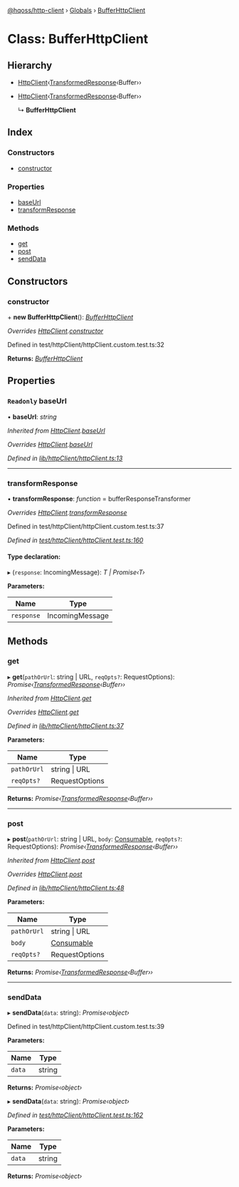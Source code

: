 [@hqoss/http-client](../README.md) › [Globals](../globals.md) › [BufferHttpClient](bufferhttpclient.md)

# Class: BufferHttpClient

## Hierarchy

* [HttpClient](httpclient.md)‹[TransformedResponse](../globals.md#transformedresponse)‹Buffer››

* [HttpClient](httpclient.md)‹[TransformedResponse](../globals.md#transformedresponse)‹Buffer››

  ↳ **BufferHttpClient**

## Index

### Constructors

* [constructor](bufferhttpclient.md#constructor)

### Properties

* [baseUrl](bufferhttpclient.md#readonly-baseurl)
* [transformResponse](bufferhttpclient.md#transformresponse)

### Methods

* [get](bufferhttpclient.md#get)
* [post](bufferhttpclient.md#post)
* [sendData](bufferhttpclient.md#senddata)

## Constructors

###  constructor

\+ **new BufferHttpClient**(): *[BufferHttpClient](bufferhttpclient.md)*

*Overrides [HttpClient](httpclient.md).[constructor](httpclient.md#constructor)*

Defined in test/httpClient/httpClient.custom.test.ts:32

**Returns:** *[BufferHttpClient](bufferhttpclient.md)*

## Properties

### `Readonly` baseUrl

• **baseUrl**: *string*

*Inherited from [HttpClient](httpclient.md).[baseUrl](httpclient.md#readonly-baseurl)*

*Overrides [HttpClient](httpclient.md).[baseUrl](httpclient.md#readonly-baseurl)*

*Defined in [lib/httpClient/httpClient.ts:13](https://github.com/hqoss/node-http-client/blob/d317187/lib/httpClient/httpClient.ts#L13)*

___

###  transformResponse

• **transformResponse**: *function* = bufferResponseTransformer

*Overrides [HttpClient](httpclient.md).[transformResponse](httpclient.md#transformresponse)*

Defined in test/httpClient/httpClient.custom.test.ts:37

*Defined in [test/httpClient/httpClient.test.ts:160](https://github.com/hqoss/node-http-client/blob/d317187/test/httpClient/httpClient.test.ts#L160)*

#### Type declaration:

▸ (`response`: IncomingMessage): *T | Promise‹T›*

**Parameters:**

Name | Type |
------ | ------ |
`response` | IncomingMessage |

## Methods

###  get

▸ **get**(`pathOrUrl`: string | URL, `reqOpts?`: RequestOptions): *Promise‹[TransformedResponse](../globals.md#transformedresponse)‹Buffer››*

*Inherited from [HttpClient](httpclient.md).[get](httpclient.md#get)*

*Overrides [HttpClient](httpclient.md).[get](httpclient.md#get)*

*Defined in [lib/httpClient/httpClient.ts:37](https://github.com/hqoss/node-http-client/blob/d317187/lib/httpClient/httpClient.ts#L37)*

**Parameters:**

Name | Type |
------ | ------ |
`pathOrUrl` | string &#124; URL |
`reqOpts?` | RequestOptions |

**Returns:** *Promise‹[TransformedResponse](../globals.md#transformedresponse)‹Buffer››*

___

###  post

▸ **post**(`pathOrUrl`: string | URL, `body`: [Consumable](../globals.md#consumable), `reqOpts?`: RequestOptions): *Promise‹[TransformedResponse](../globals.md#transformedresponse)‹Buffer››*

*Inherited from [HttpClient](httpclient.md).[post](httpclient.md#post)*

*Overrides [HttpClient](httpclient.md).[post](httpclient.md#post)*

*Defined in [lib/httpClient/httpClient.ts:48](https://github.com/hqoss/node-http-client/blob/d317187/lib/httpClient/httpClient.ts#L48)*

**Parameters:**

Name | Type |
------ | ------ |
`pathOrUrl` | string &#124; URL |
`body` | [Consumable](../globals.md#consumable) |
`reqOpts?` | RequestOptions |

**Returns:** *Promise‹[TransformedResponse](../globals.md#transformedresponse)‹Buffer››*

___

###  sendData

▸ **sendData**(`data`: string): *Promise‹object›*

Defined in test/httpClient/httpClient.custom.test.ts:39

**Parameters:**

Name | Type |
------ | ------ |
`data` | string |

**Returns:** *Promise‹object›*

▸ **sendData**(`data`: string): *Promise‹object›*

*Defined in [test/httpClient/httpClient.test.ts:162](https://github.com/hqoss/node-http-client/blob/d317187/test/httpClient/httpClient.test.ts#L162)*

**Parameters:**

Name | Type |
------ | ------ |
`data` | string |

**Returns:** *Promise‹object›*
